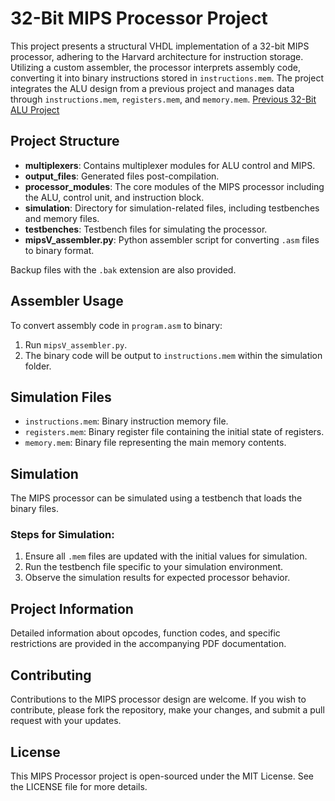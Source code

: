 # 32-Bit MIPS Processor Project

This project presents a structural VHDL implementation of a 32-bit MIPS processor, adhering to the Harvard architecture for instruction storage. Utilizing a custom assembler, the processor interprets assembly code, converting it into binary instructions stored in `instructions.mem`. The project integrates the ALU design from a previous project and manages data through `instructions.mem`, `registers.mem`, and `memory.mem`. [Previous 32-Bit ALU Project](https://github.com/bashtag/Arithmetic-Logic-Unit-With-CLL)

## Project Structure

- **multiplexers**: Contains multiplexer modules for ALU control and MIPS.
- **output_files**: Generated files post-compilation.
- **processor_modules**: The core modules of the MIPS processor including the ALU, control unit, and instruction block.
- **simulation**: Directory for simulation-related files, including testbenches and memory files.
- **testbenches**: Testbench files for simulating the processor.
- **mipsV_assembler.py**: Python assembler script for converting `.asm` files to binary format.

Backup files with the `.bak` extension are also provided.

## Assembler Usage

To convert assembly code in `program.asm` to binary:

1. Run `mipsV_assembler.py`.
2. The binary code will be output to `instructions.mem` within the simulation folder.

## Simulation Files

- `instructions.mem`: Binary instruction memory file.
- `registers.mem`: Binary register file containing the initial state of registers.
- `memory.mem`: Binary file representing the main memory contents.

## Simulation

The MIPS processor can be simulated using a testbench that loads the binary files.

### Steps for Simulation:

1. Ensure all `.mem` files are updated with the initial values for simulation.
2. Run the testbench file specific to your simulation environment.
3. Observe the simulation results for expected processor behavior.

## Project Information

Detailed information about opcodes, function codes, and specific restrictions are provided in the accompanying PDF documentation.

## Contributing

Contributions to the MIPS processor design are welcome. If you wish to contribute, please fork the repository, make your changes, and submit a pull request with your updates.

## License

This MIPS Processor project is open-sourced under the MIT License. See the LICENSE file for more details.
